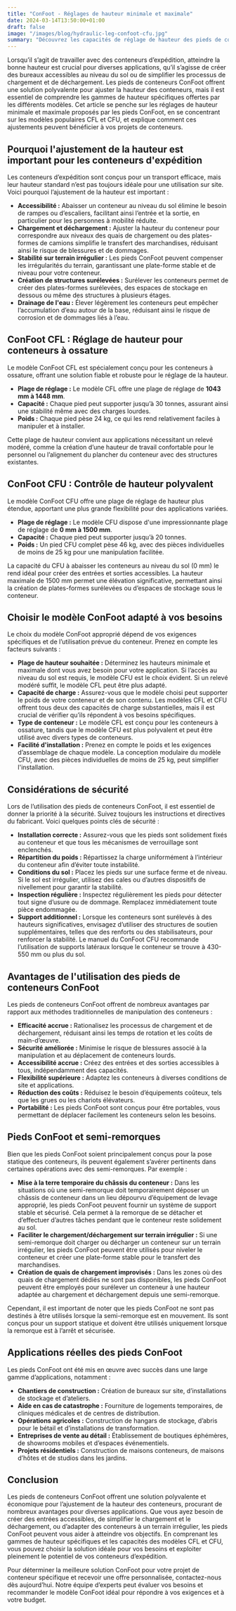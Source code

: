 ```yaml
---
title: "ConFoot - Réglages de hauteur minimale et maximale"
date: 2024-03-14T13:50:00+01:00
draft: false
image: "/images/blog/hydraulic-leg-confoot-cfu.jpg"
summary: "Découvrez les capacités de réglage de hauteur des pieds de conteneurs ConFoot, y compris les modèles CFL et CFU, afin d’optimiser la manutention et l’accessibilité de vos conteneurs."
---
```


Lorsqu’il s’agit de travailler avec des conteneurs d’expédition, atteindre la bonne hauteur est crucial pour diverses applications, qu’il s’agisse de créer des bureaux accessibles au niveau du sol ou de simplifier les processus de chargement et de déchargement. Les pieds de conteneurs ConFoot offrent une solution polyvalente pour ajuster la hauteur des conteneurs, mais il est essentiel de comprendre les gammes de hauteur spécifiques offertes par les différents modèles. Cet article se penche sur les réglages de hauteur minimale et maximale proposés par les pieds ConFoot, en se concentrant sur les modèles populaires CFL et CFU, et explique comment ces ajustements peuvent bénéficier à vos projets de conteneurs.

## Pourquoi l'ajustement de la hauteur est important pour les conteneurs d'expédition

Les conteneurs d’expédition sont conçus pour un transport efficace, mais leur hauteur standard n’est pas toujours idéale pour une utilisation sur site. Voici pourquoi l’ajustement de la hauteur est important :

*   **Accessibilité :** Abaisser un conteneur au niveau du sol élimine le besoin de rampes ou d’escaliers, facilitant ainsi l’entrée et la sortie, en particulier pour les personnes à mobilité réduite.
*   **Chargement et déchargement :** Ajuster la hauteur du conteneur pour correspondre aux niveaux des quais de chargement ou des plates-formes de camions simplifie le transfert des marchandises, réduisant ainsi le risque de blessures et de dommages.
*   **Stabilité sur terrain irrégulier :** Les pieds ConFoot peuvent compenser les irrégularités du terrain, garantissant une plate-forme stable et de niveau pour votre conteneur.
*   **Création de structures surélevées :** Surélever les conteneurs permet de créer des plates-formes surélevées, des espaces de stockage en dessous ou même des structures à plusieurs étages.
*   **Drainage de l'eau :** Élever légèrement les conteneurs peut empêcher l’accumulation d’eau autour de la base, réduisant ainsi le risque de corrosion et de dommages liés à l’eau.

## ConFoot CFL : Réglage de hauteur pour conteneurs à ossature

Le modèle ConFoot CFL est spécialement conçu pour les conteneurs à ossature, offrant une solution fiable et robuste pour le réglage de la hauteur.

*   **Plage de réglage :** Le modèle CFL offre une plage de réglage de **1043 mm à 1448 mm**.
*   **Capacité :** Chaque pied peut supporter jusqu’à 30 tonnes, assurant ainsi une stabilité même avec des charges lourdes.
*   **Poids :** Chaque pied pèse 24 kg, ce qui les rend relativement faciles à manipuler et à installer.

Cette plage de hauteur convient aux applications nécessitant un relevé modéré, comme la création d’une hauteur de travail confortable pour le personnel ou l’alignement du plancher du conteneur avec des structures existantes.

## ConFoot CFU : Contrôle de hauteur polyvalent

Le modèle ConFoot CFU offre une plage de réglage de hauteur plus étendue, apportant une plus grande flexibilité pour des applications variées.

*   **Plage de réglage :** Le modèle CFU dispose d'une impressionnante plage de réglage de **0 mm à 1500 mm**.
*   **Capacité :** Chaque pied peut supporter jusqu’à 20 tonnes.
*   **Poids :** Un pied CFU complet pèse 46 kg, avec des pièces individuelles de moins de 25 kg pour une manipulation facilitée.

La capacité du CFU à abaisser les conteneurs au niveau du sol (0 mm) le rend idéal pour créer des entrées et sorties accessibles. La hauteur maximale de 1500 mm permet une élévation significative, permettant ainsi la création de plates-formes surélevées ou d’espaces de stockage sous le conteneur.

## Choisir le modèle ConFoot adapté à vos besoins

Le choix du modèle ConFoot approprié dépend de vos exigences spécifiques et de l’utilisation prévue du conteneur. Prenez en compte les facteurs suivants :

*   **Plage de hauteur souhaitée :** Déterminez les hauteurs minimale et maximale dont vous avez besoin pour votre application. Si l’accès au niveau du sol est requis, le modèle CFU est le choix évident. Si un relevé modéré suffit, le modèle CFL peut être plus adapté.
*   **Capacité de charge :** Assurez-vous que le modèle choisi peut supporter le poids de votre conteneur et de son contenu. Les modèles CFL et CFU offrent tous deux des capacités de charge substantielles, mais il est crucial de vérifier qu’ils répondent à vos besoins spécifiques.
*   **Type de conteneur :** Le modèle CFL est conçu pour les conteneurs à ossature, tandis que le modèle CFU est plus polyvalent et peut être utilisé avec divers types de conteneurs.
*   **Facilité d'installation :** Prenez en compte le poids et les exigences d’assemblage de chaque modèle. La conception modulaire du modèle CFU, avec des pièces individuelles de moins de 25 kg, peut simplifier l'installation.

## Considérations de sécurité

Lors de l’utilisation des pieds de conteneurs ConFoot, il est essentiel de donner la priorité à la sécurité. Suivez toujours les instructions et directives du fabricant. Voici quelques points clés de sécurité :

*   **Installation correcte :** Assurez-vous que les pieds sont solidement fixés au conteneur et que tous les mécanismes de verrouillage sont enclenchés.
*   **Répartition du poids :** Répartissez la charge uniformément à l’intérieur du conteneur afin d’éviter toute instabilité.
*   **Conditions du sol :** Placez les pieds sur une surface ferme et de niveau. Si le sol est irrégulier, utilisez des cales ou d’autres dispositifs de nivellement pour garantir la stabilité.
*   **Inspection régulière :** Inspectez régulièrement les pieds pour détecter tout signe d’usure ou de dommage. Remplacez immédiatement toute pièce endommagée.
*   **Support additionnel :** Lorsque les conteneurs sont surélevés à des hauteurs significatives, envisagez d’utiliser des structures de soutien supplémentaires, telles que des renforts ou des stabilisateurs, pour renforcer la stabilité. Le manuel du ConFoot CFU recommande l’utilisation de supports latéraux lorsque le conteneur se trouve à 430-550 mm ou plus du sol.

## Avantages de l'utilisation des pieds de conteneurs ConFoot

Les pieds de conteneurs ConFoot offrent de nombreux avantages par rapport aux méthodes traditionnelles de manipulation des conteneurs :

*   **Efficacité accrue :** Rationalisez les processus de chargement et de déchargement, réduisant ainsi les temps de rotation et les coûts de main-d’œuvre.
*   **Sécurité améliorée :** Minimise le risque de blessures associé à la manipulation et au déplacement de conteneurs lourds.
*   **Accessibilité accrue :** Créez des entrées et des sorties accessibles à tous, indépendamment des capacités.
*   **Flexibilité supérieure :** Adaptez les conteneurs à diverses conditions de site et applications.
*   **Réduction des coûts :** Réduisez le besoin d’équipements coûteux, tels que les grues ou les chariots élévateurs.
*   **Portabilité :** Les pieds ConFoot sont conçus pour être portables, vous permettant de déplacer facilement les conteneurs selon les besoins.

## Pieds ConFoot et semi-remorques

Bien que les pieds ConFoot soient principalement conçus pour la pose statique des conteneurs, ils peuvent également s’avérer pertinents dans certaines opérations avec des semi-remorques. Par exemple :

*   **Mise à la terre temporaire du châssis du conteneur :** Dans les situations où une semi-remorque doit temporairement déposer un châssis de conteneur dans un lieu dépourvu d’équipement de levage approprié, les pieds ConFoot peuvent fournir un système de support stable et sécurisé. Cela permet à la remorque de se détacher et d’effectuer d’autres tâches pendant que le conteneur reste solidement au sol.
*   **Faciliter le chargement/déchargement sur terrain irrégulier :** Si une semi-remorque doit charger ou décharger un conteneur sur un terrain irrégulier, les pieds ConFoot peuvent être utilisés pour niveler le conteneur et créer une plate-forme stable pour le transfert des marchandises.
*   **Création de quais de chargement improvisés :** Dans les zones où des quais de chargement dédiés ne sont pas disponibles, les pieds ConFoot peuvent être employés pour surélever un conteneur à une hauteur adaptée au chargement et déchargement depuis une semi-remorque.

Cependant, il est important de noter que les pieds ConFoot ne sont pas destinés à être utilisés lorsque la semi-remorque est en mouvement. Ils sont conçus pour un support statique et doivent être utilisés uniquement lorsque la remorque est à l’arrêt et sécurisée.

## Applications réelles des pieds ConFoot

Les pieds ConFoot ont été mis en œuvre avec succès dans une large gamme d’applications, notamment :

*   **Chantiers de construction :** Création de bureaux sur site, d’installations de stockage et d’ateliers.
*   **Aide en cas de catastrophe :** Fourniture de logements temporaires, de cliniques médicales et de centres de distribution.
*   **Opérations agricoles :** Construction de hangars de stockage, d’abris pour le bétail et d’installations de transformation.
*   **Entreprises de vente au détail :** Établissement de boutiques éphémères, de showrooms mobiles et d’espaces événementiels.
*   **Projets résidentiels :** Construction de maisons conteneurs, de maisons d’hôtes et de studios dans les jardins.

## Conclusion

Les pieds de conteneurs ConFoot offrent une solution polyvalente et économique pour l’ajustement de la hauteur des conteneurs, procurant de nombreux avantages pour diverses applications. Que vous ayez besoin de créer des entrées accessibles, de simplifier le chargement et le déchargement, ou d’adapter des conteneurs à un terrain irrégulier, les pieds ConFoot peuvent vous aider à atteindre vos objectifs. En comprenant les gammes de hauteur spécifiques et les capacités des modèles CFL et CFU, vous pouvez choisir la solution idéale pour vos besoins et exploiter pleinement le potentiel de vos conteneurs d’expédition.

Pour déterminer la meilleure solution ConFoot pour votre projet de conteneur spécifique et recevoir une offre personnalisée, contactez-nous dès aujourd’hui. Notre équipe d’experts peut évaluer vos besoins et recommander le modèle ConFoot idéal pour répondre à vos exigences et à votre budget.